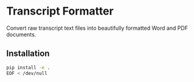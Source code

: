 # Transcript Formatter

Convert raw transcript text files into beautifully formatted Word and PDF documents.

## Installation
```bash
pip install -e .
EOF < /dev/null